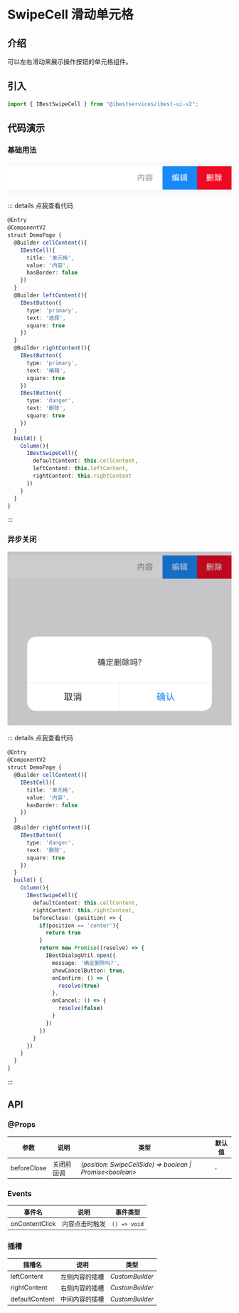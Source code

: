 # SwipeCell 滑动单元格

## 介绍

可以左右滑动来展示操作按钮的单元格组件。
 
## 引入

```ts
import { IBestSwipeCell } from "@ibestservices/ibest-ui-v2";
```

## 代码演示

### 基础用法

![基础用法](./images/base.png)

::: details 点我查看代码
```ts
@Entry
@ComponentV2
struct DemoPage {
  @Builder cellContent(){
    IBestCell({
      title: '单元格',
      value: '内容',
      hasBorder: false
    })
  }
  @Builder leftContent(){
    IBestButton({
      type: 'primary',
      text: '选择',
      square: true
    })
  }
  @Builder rightContent(){
    IBestButton({
      type: 'primary',
      text: '编辑',
      square: true
    })
    IBestButton({
      type: 'danger',
      text: '删除',
      square: true
    })
  }
  build() {
    Column(){
      IBestSwipeCell({
        defaultContent: this.cellContent,
        leftContent: this.leftContent,
        rightContent: this.rightContent
      })
    }
  }
}
```
:::

### 异步关闭

![异步关闭](./images/before-close.png)

::: details 点我查看代码
```ts
@Entry
@ComponentV2
struct DemoPage {
  @Builder cellContent(){
    IBestCell({
      title: '单元格',
      value: '内容',
      hasBorder: false
    })
  }
  @Builder rightContent(){
    IBestButton({
      type: 'danger',
      text: '删除',
      square: true
    })
  }
  build() {
    Column(){
      IBestSwipeCell({
        defaultContent: this.cellContent,
        rightContent: this.rightContent,
        beforeClose: (position) => {
          if(position == 'center'){
            return true
          }
          return new Promise((resolve) => {
            IBestDialogUtil.open({
              message: '确定删除吗?',
              showCancelButton: true,
              onConfirm: () => {
                resolve(true)
              },
              onCancel: () => {
                resolve(false)
              }
            })
          })
        }
      })
    }
  }
}
```
:::


## API

### @Props

| 参数                   | 说明              | 类型      | 默认值  |
| --------------------- | ------------------| ----------| ------ |
| beforeClose           | 关闭前回调          | _(position: SwipeCellSide) => boolean \| Promise\<boolean\>_ | `-` |

### Events

| 事件名       | 说明            | 事件类型                         |
| ------------| ----------------| -------------------------------- |
| onContentClick| 内容点击时触发 | `() => void` |

### 插槽

| 插槽名             | 说明               | 类型             |
| ------------------| ------------------| ----------------|
| leftContent       | 左侧内容的插槽      | _CustomBuilder_ |
| rightContent      | 右侧内容的插槽      | _CustomBuilder_ |
| defaultContent    | 中间内容的插槽      | _CustomBuilder_ |